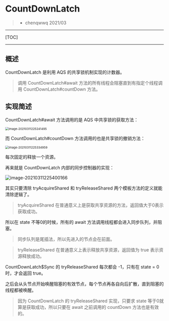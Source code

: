 # CountDownLatch

> - chenqwwq 2021/03

---

[TOC]

---

## 概述

CountDownLatch 是利用 AQS 的共享锁机制实现的计数器。



> 调用 CountDownLatch#await 方法的所有线程会阻塞直到有指定个线程调用 CountDownLatch#countDown 方法。



## 实现简述

CountDownLatch#await 方法调用的是 AQS 中共享锁的获取方法：

<img src="/home/chen/_note/pic/image-20210311225241495.png" alt="image-20210311225241495" style="zoom:67%;" />

而 CountDownLatch#countDown 方法调用的也是共享锁的撤销方法：

<img src="/home/chen/_note/pic/image-20210311225334959.png" alt="image-20210311225334959" style="zoom:67%;" />

每次固定的释放一个资源。



再来就是 CountDownLatch 内部的同步控制器的实现：

![image-20210311225400166](/home/chen/_note/pic/image-20210311225400166.png)



其实只要清除 tryAcquireShared 和 tryReleaseShared 两个模板方法的定义就能清除逻辑了。

> tryAcquireShared 在普通意义上是获取共享资源的方法，返回值大于0表示获取成功。

所以在 state 不等0的时候，所有的 await 方法调用线程都会进入同步队列，并阻塞。

> 同步队列是尾插法，所以先进入的节点会在前面。



> tryReleaseShared 在普通意义上表示释放共享资源，返回值为 true 表示资源释放成功。

CountDownLatch$Sync 的 tryReleaseShared 每次都会 -1，只有在 state = 0 时，才会返回 true。

之后会从头节点开始唤醒阻塞的有效节点，每个节点再各自向后扩散，直到阻塞的线程都被唤醒。





> 因为 CountDownLatch 的 tryReleaseShared 实现，只要求 state 等于0就算是获取成功，所以只要在 await 之前调用的 countDown 方法也是有效的。


